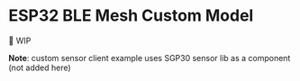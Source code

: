 # ESP32 BLE Mesh Custom Model 

:construction: WIP


**Note**: custom sensor client example uses SGP30 sensor lib as a component (not added here)


